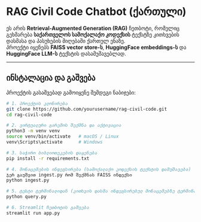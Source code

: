 #  RAG Civil Code Chatbot (ქართული)

ეს არის **Retrieval-Augmented Generation (RAG)** ჩეთბოტი, რომელიც გეხმარება **საქართველოს სამოქალაქო კოდექსის** ტექსტზე კითხვების დასმასა და პასუხების მიღებაში ქართულ ენაზე.  
პროექტი იყენებს **FAISS vector store-ს**, **HuggingFace embeddings-ს** და **HuggingFace LLM-ს** ტექსტის დასამუშავებლად.

---

##  ინსტალაცია და გაშვება

პროექტის გასაშვებად გამოიყენე შემდეგი ნაბიჯები:

```bash
# 1. პროექტის კლონირება
git clone https://github.com/yourusername/rag-civil-code.git
cd rag-civil-code

# 2. ვირტუალური გარემოს შექმნა და აქტივაცია
python3 -m venv venv
source venv/bin/activate   # macOS / Linux
venv\Scripts\activate      # Windows

# 3. საჭირო ბიბლიოთეკების დაყენება
pip install -r requirements.txt

# 4. მონაცემების ინდეგსირება (სამოქალაქო კოდექსის ტექსტის დამუშავება)
ჯერ გაუშვით ingest.py რომ შექმნას FAISS ინდექსი
python ingest.py

# 5. ტესტი ტერმინალიდან (კითხვის დასმა ინდეგსირებულ მონაცემებზე ტერმინალში)
python query.py

# 6. Streamlit ჩეთბოტის გაშვება
streamlit run app.py
